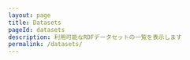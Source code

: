 ```yaml
---
layout: page
title: Datasets
pageId: datasets
description: 利用可能なRDFデータセットの一覧を表示します
permalink: /datasets/
---
```


<div id="DatasetsListView"></div>

<script>
document.addEventListener('DOMContentLoaded', function() {
  loadDatasets();
});

async function loadDatasets() {
  const datasetsListView = document.getElementById('DatasetsListView');
  
  try {
    const datasetLoader = DatasetsManager.getInstance();
    const datasets = await datasetLoader.getDatasets();
    
    if (!datasets || datasets.length === 0) {
      return;
    }
    
    // データが読み込まれてからレンダリング
    renderDatasets(datasets);
    datasetsListView.style.display = 'block';
    
  } catch (error) {
    console.error('Error loading datasets:', error);
  }
}

function renderDatasets(datasets) {
  const datasetsListView = document.getElementById('DatasetsListView');
  const baseUrl = window.SITE_BASE_URL || '';
  
  // データセットのHTMLを生成
  const datasetsHtml = datasets.map(dataset => {
    // DatasetCardクラスを使用してカードを作成
    const datasetCard = new DatasetCard(dataset, {
      showDescription: true,
      showTags: true,
      showLink: true,
      linkBaseUrl: baseUrl
    });
    
    const cardElement = datasetCard.getElement();
    
    // メタ情報を追加
    const metaHtml = `
      <div class="c-card__meta">
        <p><strong>ID:</strong> ${dataset.id}</p>
        <p><strong>設定ファイル:</strong> <a href="https://github.com/dbcls/rdf-config/tree/master/config/${dataset.id}" target="_blank">GitHub</a></p>
      </div>
      <p><a href="${baseUrl}/dataset/?id=${dataset.id}" class="c-btn c-btn--outline-primary">詳細を見る →</a></p>
    `;
    
    cardElement.insertAdjacentHTML('beforeend', metaHtml);
    
    return `<li class="dataset">${cardElement.outerHTML}</li>`;
  }).join('');

  const html = `
    <ul class="datasets">
      ${datasetsHtml}
    </ul>
  `;
  
  datasetsListView.innerHTML = html;
}
</script>
